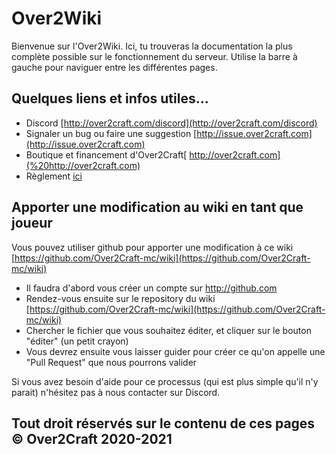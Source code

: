 # Over2Wiki

Bienvenue sur l'Over2Wiki. Ici, tu trouveras la documentation la plus complète possible sur le fonctionnement du serveur. Utilise la barre à gauche pour naviguer entre les différentes pages.



## Quelques liens et infos utiles...

* Discord [http://over2craft.com/discord](http://over2craft.com/discord)
* Signaler un bug ou faire une suggestion [http://issue.over2craft.com](http://issue.over2craft.com)
* Boutique et financement d'Over2Craft[ http://over2craft.com](%20http://over2craft.com)
* Règlement [ici](reglements/reglement.md)

## Apporter une modification au wiki en tant que joueur

Vous pouvez utiliser github pour apporter une modification à ce wiki [https://github.com/Over2Craft-mc/wiki](https://github.com/Over2Craft-mc/wiki)

* Il faudra d'abord vous créer un compte sur http://github.com
* Rendez-vous ensuite sur le repository du wiki [https://github.com/Over2Craft-mc/wiki](https://github.com/Over2Craft-mc/wiki)
* Chercher le fichier que vous souhaitez éditer, et cliquer sur le bouton "éditer" \(un petit crayon\)
* Vous devrez ensuite vous laisser guider pour créer ce qu'on appelle une "Pull Request" que nous pourrons valider

Si vous avez besoin d'aide pour ce processus \(qui est plus simple qu'il n'y parait\) n'hésitez pas à nous contacter sur Discord.

## Tout droit réservés sur le contenu de ces pages © Over2Craft 2020-2021

